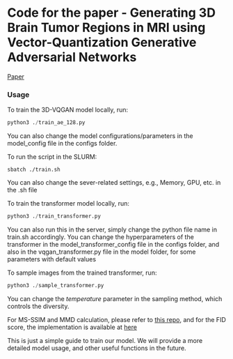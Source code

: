 # Code for the paper - Generating 3D Brain Tumor Regions in MRI using Vector-Quantization Generative Adversarial Networks

[Paper](https://arxiv.org/abs/2310.01251)

### Usage

To train the 3D-VQGAN model locally, run:
```python
python3 ./train_ae_128.py
```
You can also change the model configurations/parameters in the model_config file in the configs folder.

To run the script in the SLURM:
```shell
sbatch ./train.sh
```
You can also change the sever-related settings, e.g., Memory, GPU, etc. in the .sh file

To train the transformer model locally, run:
```python
python3 ./train_transformer.py
```
You can also run this in the server, simply change the python file name in train.sh accordingly.
You can change the hyperparameters of the transformer in the model_transformer_config file in the configs folder, and also in the vqgan_transformer.py file in the model folder, for some parameters with default values

To sample images from the trained transformer, run: 
```python
python3 ./sample_transformer.py
```
You can change the *temperature* parameter in the sampling method, which controls the diversity.

For MS-SSIM and MMD calculation, please refer to [this repo](https://github.com/cyclomon/3dbraingen), and for the FID score, the implementation is available at [here](https://github.com/mseitzer/pytorch-fid)

This is just a simple guide to train our model. We will provide a more detailed model usage, and other useful functions in the future.
